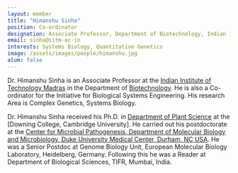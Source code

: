 ```yaml
---
layout: member
title: "Himanshu Sinha"
position: Co-ordinator
designation: Associate Professor, Department of Biotechnology, Indian Institute of Technology Madras
email: sinha@iitm·ac·in
interests: Systems Biology, Quantitative Genetics
image: /assets/images/people/himanshu.jpg
alum: false
---
```

Dr. Himanshu Sinha is an Associate Professor at the [Indian Institute of Technology Madras] in the Department of [Biotechnology]. He is also a Co-ordinator for the Initiative for Biological Systems Engineering. His research Area is Complex Genetics, Systems Biology.

Dr. Himanshu Sinha received his Ph.D. in [Department of Plant Science] at the [Downing College, Cambridge University]. He carried out his postdoctorate at the [Center for Microbial Pathogenesis, Department of Molecular Biology and Microbiology, Duke University Medical Center, Durham, NC USA]. He was a Senior Postdoc at Genome Biology Unit, European Molecular Biology Laboratory, Heidelberg, Germany. Following this he was a Reader at Department of Biological Sciences, TIFR, Mumbai, India.

[Indian Institute of Technology Madras]: https://www.iitm.ac.in/
[Biotechnology]: https://biotech.iitm.ac.in/
[Department of Plant Science]: https://www.plantsci.cam.ac.uk/
[Center for Microbial Pathogenesis, Department of Molecular Biology and Microbiology, Duke University Medical Center, Durham, NC USA]: https://mgm.duke.edu/host-microbial-interactions/

 



